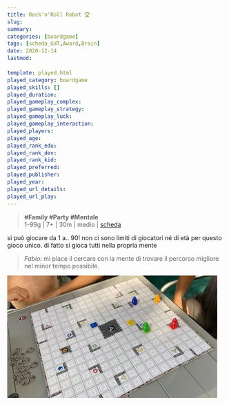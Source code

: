 ```yaml
---
title: Rock'n'Roll Robot 🏆
slug: 
summary: 
categories: [boardgame]
tags: [scheda_GdT,Award,Brain]
date: 2020-12-14
lastmod: 

template: played.html
played_category: boardgame
played_skills: []
played_duration: 
played_gameplay_complex: 
played_gameplay_strategy: 
played_gameplay_luck: 
played_gameplay_interaction: 
played_players: 
played_age: 
played_rank_edu: 
played_rank_dev: 
played_rank_kid: 
played_preferred: 
played_publisher: 
played_year: 
played_url_details: 
played_url_play: 
---
```


> **#Family #Party #Mentale**    
> 1-99g | 7+ | 30m | medio | [scheda](https://www.boardgamegeek.com/boardgame/51/ricochet-robots)  

si può giocare da 1 a.. 90!
non ci sono limiti di giocatori né di età per questo gioco unico.
di fatto si gioca tutti nella propria mente

> *Fabio:*
> mi piace il cercare con la mente di trovare il percorso migliore nel minor tempo possibile.

![](img/rockrollrobot.webp)

